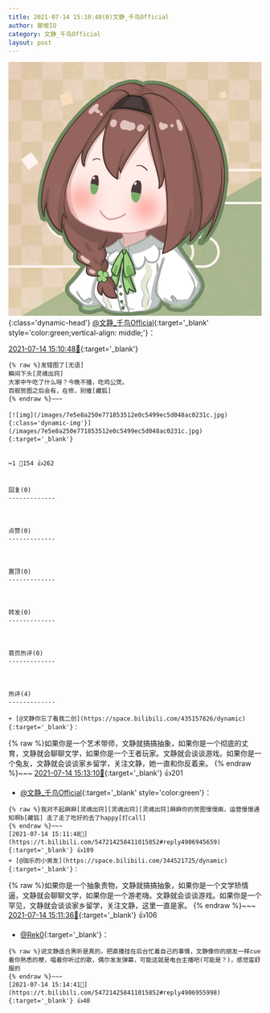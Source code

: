 ```yaml
---
title: 2021-07-14 15:10:48(0)文静_千鸟Official
author: 御坂IO
category: 文静_千鸟Official
layout: post
---
```


![img](/images/ac7482ed1b9a7f203dc68c0c4a77c488a27b108a.jpg){:class='dynamic-head'}
[@文静_千鸟Official](https://space.bilibili.com/667526012/dynamic){:target='_blank' style='color:green;vertical-align: middle;'}：

[2021-07-14 15:10:48🔗](https://t.bilibili.com/547214258411015852){:target='_blank'}

~~~
{% raw %}发错图了[无语]
瞬间下头[灵魂出窍]
大家中午吃了什么呀？今晚不播，吃鸡公煲。
百舰贺图之后会有，在修，别催[藏狐]
{% endraw %}~~~

[![img](/images/7e5e8a250e771853512e0c5499ec5d048ac0231c.jpg){:class='dynamic-img'}](/images/7e5e8a250e771853512e0c5499ec5d048ac0231c.jpg){:target='_blank'}


↪️1 💬154 👍262


回复(0)
-------------



点赞(0)
-------------



置顶(0)
-------------



转发(0)
-------------



首页热评(0)
-------------



热评(4)
-------------

+ [@文静你忘了看我二创](https://space.bilibili.com/435157826/dynamic){:target='_blank'}：
~~~
{% raw %}如果你是一个艺术带师，文静就搞搞抽象，如果你是一个彻底的丈育，文静就会聊聊文学，如果你是一个王者玩家。文静就会谈谈游戏。如果你是一个兔友，文静就会谈谈家乡留学，关注文静，她一直和你反着来。
{% endraw %}~~~
[2021-07-14 15:13:10🔗](https://t.bilibili.com/547214258411015852#reply4906947955){:target='_blank'} 👍201
+ [@文静_千鸟Official](https://space.bilibili.com/667526012/dynamic){:target='_blank' style='color:green'}：
~~~
{% raw %}我对不起麻麻[灵魂出窍][灵魂出窍][灵魂出窍]麻麻你的贺图慢慢画，运营慢慢通知啊b[藏狐] 走了走了吃好的去了happy[打call]
{% endraw %}~~~
[2021-07-14 15:11:48🔗](https://t.bilibili.com/547214258411015852#reply4906945659){:target='_blank'} 👍109
+ [@珈乐的小男友](https://space.bilibili.com/344521725/dynamic){:target='_blank'}：
~~~
{% raw %}如果你是一个抽象贵物，文静就搞搞抽象，如果你是一个文学矫情逼，文静就会聊聊文学，如果你是一个游老嗨。文静就会谈谈游戏。如果你是一个罕见，文静就会谈谈家乡留学，关注文静，这里一直是家。
{% endraw %}~~~
[2021-07-14 15:11:36🔗](https://t.bilibili.com/547214258411015852#reply4906945302){:target='_blank'} 👍106
+ [@Rek0](https://space.bilibili.com/24805230/dynamic){:target='_blank'}：
~~~
{% raw %}说文静适合黑听是真的，把直播挂在后台忙着自己的事情，文静像你的朋友一样cue着你熟悉的梗，唱着你听过的歌，偶尔发发弹幕，可能这就是电台主播吧(可能是？)，感觉蛮舒服的
{% endraw %}~~~
[2021-07-14 15:14:41🔗](https://t.bilibili.com/547214258411015852#reply4906955998){:target='_blank'} 👍40


